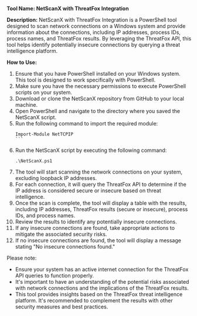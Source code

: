 **Tool Name: NetScanX with ThreatFox Integration**

**Description:**
NetScanX with ThreatFox Integration is a PowerShell tool designed to scan network connections on a Windows system and provide information about the connections, including IP addresses, process IDs, process names, and ThreatFox results. By leveraging the ThreatFox API, this tool helps identify potentially insecure connections by querying a threat intelligence platform.

**How to Use:**

1. Ensure that you have PowerShell installed on your Windows system. This tool is designed to work specifically with PowerShell.
1. Make sure you have the necessary permissions to execute PowerShell scripts on your system.
1. Download or clone the NetScanX repository from GitHub to your local machine.
1. Open PowerShell and navigate to the directory where you saved the NetScanX script.
1. Run the following command to import the required module:
   ````
   Import-Module NetTCPIP
   ```
   ````
1. Run the NetScanX script by executing the following command:
   ```
   .\NetScanX.ps1
   ```
1. The tool will start scanning the network connections on your system, excluding loopback IP addresses.
1. For each connection, it will query the ThreatFox API to determine if the IP address is considered secure or insecure based on threat intelligence.
1. Once the scan is complete, the tool will display a table with the results, including IP addresses, ThreatFox results (secure or insecure), process IDs, and process names.
1. Review the results to identify any potentially insecure connections.
1. If any insecure connections are found, take appropriate actions to mitigate the associated security risks.
1. If no insecure connections are found, the tool will display a message stating "No insecure connections found."

Please note:

- Ensure your system has an active internet connection for the ThreatFox API queries to function properly.
- It's important to have an understanding of the potential risks associated with network connections and the implications of the ThreatFox results.
- This tool provides insights based on the ThreatFox threat intelligence platform. It's recommended to complement the results with other security measures and best practices.

